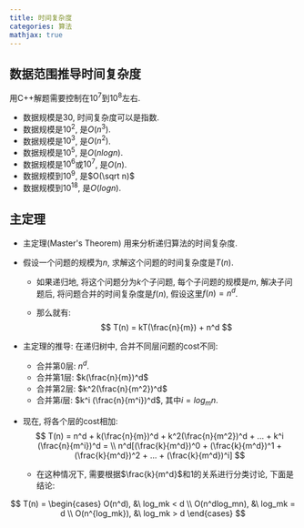 ```yaml
---
title: 时间复杂度
categories: 算法
mathjax: true
---
```


## 数据范围推导时间复杂度

用C++解题需要控制在$10^7$到$10^8$左右.


* 数据规模是30, 时间复杂度可以是指数.
* 数据规模是$10^2$, 是$O(n^3)$.
* 数据规模是$10^3$, 是$O(n^2)$.
* 数据规模是$10^5$, 是$O(nlogn)$.
* 数据规模是$10^6$或$10^7$, 是$O(n)$.
* 数据规模到$10^9$, 是$O(\sqrt n)$
* 数据规模到$10^{18}$, 是$O(logn)$.



## 主定理

* 主定理(Master's Theorem) 用来分析递归算法的时间复杂度.

* 假设一个问题的规模为$n$, 求解这个问题的时间复杂度是$T(n)$.

  * 如果递归地, 将这个问题分为$k$个子问题, 每个子问题的规模是$m$, 解决子问题后, 将问题合并的时间复杂度是$f(n)$, 假设这里$f(n) = n^d$.

  * 那么就有:
    $$
    T(n) = kT(\frac{n}{m}) + n^d
    $$

* 主定理的推导: 在递归树中, 合并不同层问题的cost不同:

  * 合并第0层: $n^d$.
  * 合并第1层: $k(\frac{n}{m})^d$
  * 合并第2层: $k^2(\frac{n}{m^2})^d$
  * 合并第$i$层: $k^i (\frac{n}{m^i})^d$, 其中$i = log_mn$.

* 现在, 将各个层的cost相加:
  $$
  T(n) = n^d + k(\frac{n}{m})^d + k^2(\frac{n}{m^2})^d + ... + k^i (\frac{n}{m^i})^d = \\
  n^d[(\frac{k}{m^d})^0 + (\frac{k}{m^d})^1 + (\frac{k}{m^d})^2 + ... + (\frac{k}{m^d})^i]
  $$

  * 在这种情况下, 需要根据$\frac{k}{m^d}$和1的关系进行分类讨论, 下面是结论:

$$
T(n) = \begin{cases}
O(n^d), &\ log_mk < d \\
O(n^dlog_mn), &\ log_mk = d \\
O(n^{log_mk}), &\ log_mk > d
\end{cases}
$$

